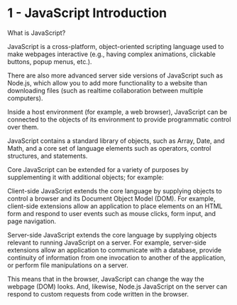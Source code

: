# 1 - JavaScript Introduction

What is JavaScript?

JavaScript is a cross-platform, object-oriented scripting language used to make webpages interactive (e.g., having complex animations, clickable buttons, popup menus, etc.).  

There are also more advanced server side versions of JavaScript such as Node.js, which allow you to add more functionality to a website than downloading files (such as realtime collaboration between multiple computers). 

Inside a host environment (for example, a web browser), JavaScript can be connected to the objects of its environment to provide programmatic control over them.

JavaScript contains a standard library of objects, such as Array, Date, and Math, and a core set of language elements such as operators, control structures, and statements. 

Core JavaScript can be extended for a variety of purposes by supplementing it with additional objects; for example:

Client-side JavaScript extends the core language by supplying objects to control a browser and its Document Object Model (DOM). For example, client-side extensions allow an application to place elements on an HTML form and respond to user events such as mouse clicks, form input, and page navigation.

Server-side JavaScript extends the core language by supplying objects relevant to running JavaScript on a server. For example, server-side extensions allow an application to communicate with a database, provide continuity of information from one invocation to another of the application, or perform file manipulations on a server.

This means that in the browser, JavaScript can change the way the webpage (DOM) looks. And, likewise, Node.js JavaScript on the server can respond to custom requests from code written in the browser.